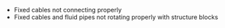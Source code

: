 - Fixed cables not connecting properly
- Fixed cables and fluid pipes not rotating properly with structure blocks
